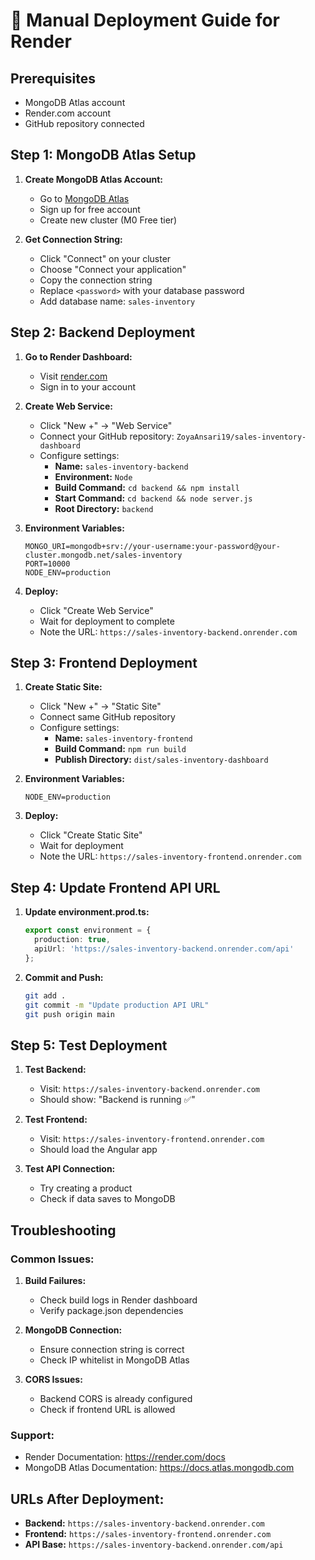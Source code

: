 # 🚀 Manual Deployment Guide for Render

## Prerequisites
- MongoDB Atlas account
- Render.com account
- GitHub repository connected

## Step 1: MongoDB Atlas Setup

1. **Create MongoDB Atlas Account:**
   - Go to [MongoDB Atlas](https://www.mongodb.com/atlas)
   - Sign up for free account
   - Create new cluster (M0 Free tier)

2. **Get Connection String:**
   - Click "Connect" on your cluster
   - Choose "Connect your application"
   - Copy the connection string
   - Replace `<password>` with your database password
   - Add database name: `sales-inventory`

## Step 2: Backend Deployment

1. **Go to Render Dashboard:**
   - Visit [render.com](https://render.com)
   - Sign in to your account

2. **Create Web Service:**
   - Click "New +" → "Web Service"
   - Connect your GitHub repository: `ZoyaAnsari19/sales-inventory-dashboard`
   - Configure settings:
     - **Name:** `sales-inventory-backend`
     - **Environment:** `Node`
     - **Build Command:** `cd backend && npm install`
     - **Start Command:** `cd backend && node server.js`
     - **Root Directory:** `backend`

3. **Environment Variables:**
   ```
   MONGO_URI=mongodb+srv://your-username:your-password@your-cluster.mongodb.net/sales-inventory
   PORT=10000
   NODE_ENV=production
   ```

4. **Deploy:**
   - Click "Create Web Service"
   - Wait for deployment to complete
   - Note the URL: `https://sales-inventory-backend.onrender.com`

## Step 3: Frontend Deployment

1. **Create Static Site:**
   - Click "New +" → "Static Site"
   - Connect same GitHub repository
   - Configure settings:
     - **Name:** `sales-inventory-frontend`
     - **Build Command:** `npm run build`
     - **Publish Directory:** `dist/sales-inventory-dashboard`

2. **Environment Variables:**
   ```
   NODE_ENV=production
   ```

3. **Deploy:**
   - Click "Create Static Site"
   - Wait for deployment
   - Note the URL: `https://sales-inventory-frontend.onrender.com`

## Step 4: Update Frontend API URL

1. **Update environment.prod.ts:**
   ```typescript
   export const environment = {
     production: true,
     apiUrl: 'https://sales-inventory-backend.onrender.com/api'
   };
   ```

2. **Commit and Push:**
   ```bash
   git add .
   git commit -m "Update production API URL"
   git push origin main
   ```

## Step 5: Test Deployment

1. **Test Backend:**
   - Visit: `https://sales-inventory-backend.onrender.com`
   - Should show: "Backend is running ✅"

2. **Test Frontend:**
   - Visit: `https://sales-inventory-frontend.onrender.com`
   - Should load the Angular app

3. **Test API Connection:**
   - Try creating a product
   - Check if data saves to MongoDB

## Troubleshooting

### Common Issues:
1. **Build Failures:**
   - Check build logs in Render dashboard
   - Verify package.json dependencies

2. **MongoDB Connection:**
   - Ensure connection string is correct
   - Check IP whitelist in MongoDB Atlas

3. **CORS Issues:**
   - Backend CORS is already configured
   - Check if frontend URL is allowed

### Support:
- Render Documentation: https://render.com/docs
- MongoDB Atlas Documentation: https://docs.atlas.mongodb.com

## URLs After Deployment:
- **Backend:** `https://sales-inventory-backend.onrender.com`
- **Frontend:** `https://sales-inventory-frontend.onrender.com`
- **API Base:** `https://sales-inventory-backend.onrender.com/api`
